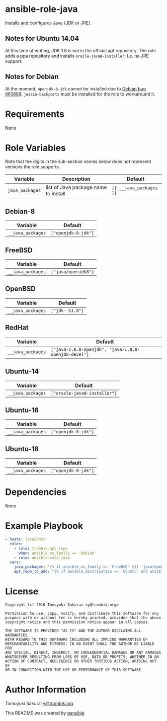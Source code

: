 # ansible-role-java

Installs and configures Java (JDK or JRE).

## Notes for Ubuntu 14.04

At this time of writing, JDK 1.8 is not in the official apt repository. The
role adds a ppa repository and installs `oracle-java8-installer`, i.e. no JRE
support.

## Notes for Debian

At the moment, `openjdk-8-jdk` cannot be installed due to [Debian bug
863888](https://bugs.debian.org/cgi-bin/bugreport.cgi?bug=863888).
`jessie-backports` must be installed for the role to workaround it.

# Requirements

None

# Role Variables

Note that the digits in the sub-section names below does not represent versions
the role supports.

| Variable | Description | Default |
|----------|-------------|---------|
| `java_packages` | list of Java package name to install | `{{ __java_packages }}` |

## Debian-8

| Variable | Default |
|----------|---------|
| `__java_packages` | `["openjdk-8-jdk"]` |

## FreeBSD

| Variable | Default |
|----------|---------|
| `__java_packages` | `["java/openjdk8"]` |

## OpenBSD

| Variable | Default |
|----------|---------|
| `__java_packages` | `["jdk--%1.8"]` |

## RedHat

| Variable | Default |
|----------|---------|
| `__java_packages` | `["java-1.8.0-openjdk", "java-1.8.0-openjdk-devel"]` |

## Ubuntu-14

| Variable | Default |
|----------|---------|
| `__java_packages` | `["oracle-java8-installer"]` |

## Ubuntu-16

| Variable | Default |
|----------|---------|
| `__java_packages` | `["openjdk-8-jdk"]` |

## Ubuntu-18

| Variable | Default |
|----------|---------|
| `__java_packages` | `["openjdk-8-jdk"]` |

# Dependencies

None

# Example Playbook

```yaml
- hosts: localhost
  roles:
    - role: trombik.apt_repo
      when: ansible_os_family == 'Debian'
    - role: ansible-role-java
  vars:
    java_packages: "{% if ansible_os_family == 'FreeBSD' %}[ 'java/openjdk7', 'java/openjdk8-jre' ]{% elif ansible_os_family == 'RedHat' %}[ 'java-1.7.0-openjdk', 'java-1.7.0-openjdk-devel' ]{% elif ansible_os_family == 'OpenBSD' %}[ 'jdk-1.7.0.80p1v0' ]{% elif ansible_distribution == 'Ubuntu' and ansible_distribution_version is version_compare('16.04', '<') %}[ 'oracle-java8-installer', 'openjdk-7-jdk' ]{% elif ansible_distribution == 'Ubuntu' and ansible_distribution_version is version_compare('16.04', '>=') %}[ 'openjdk-8-jdk' ]{% elif ansible_distribution == 'Debian' %}[ 'openjdk-8-jdk' ]{% endif %}"
    apt_repo_to_add: "{% if ansible_distribution == 'Ubuntu' and ansible_distribution_version is version_compare('16.04', '<') %}[ 'ppa:webupd8team/java' ]{% elif ansible_distribution == 'Debian' %}[ 'deb http://ftp.debian.org/debian jessie-backports main' ]{% else %}[]{% endif %}"
```

# License

```
Copyright (c) 2016 Tomoyuki Sakurai <y@trombik.org>

Permission to use, copy, modify, and distribute this software for any
purpose with or without fee is hereby granted, provided that the above
copyright notice and this permission notice appear in all copies.

THE SOFTWARE IS PROVIDED "AS IS" AND THE AUTHOR DISCLAIMS ALL WARRANTIES
WITH REGARD TO THIS SOFTWARE INCLUDING ALL IMPLIED WARRANTIES OF
MERCHANTABILITY AND FITNESS. IN NO EVENT SHALL THE AUTHOR BE LIABLE FOR
ANY SPECIAL, DIRECT, INDIRECT, OR CONSEQUENTIAL DAMAGES OR ANY DAMAGES
WHATSOEVER RESULTING FROM LOSS OF USE, DATA OR PROFITS, WHETHER IN AN
ACTION OF CONTRACT, NEGLIGENCE OR OTHER TORTIOUS ACTION, ARISING OUT OF
OR IN CONNECTION WITH THE USE OR PERFORMANCE OF THIS SOFTWARE.
```

# Author Information

Tomoyuki Sakurai <y@trombik.org>

This README was created by [qansible](https://github.com/trombik/qansible)
